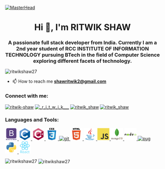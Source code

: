 [![MasterHead](https://raw.githubusercontent.com/halfrost/halfrost/master/icons/header_.png)](https://raw.githubusercontent.com/halfrost/halfrost/master/icons/header_.png)
<h1 align="center">Hi 👋, I'm RITWIK SHAW</h1>
<h3 align="center">A passionate full stack developer from India. Currently I am a 2nd year student of RCC INSTITUTE OF INFORMATION TECHNOLOGY pursuing BTech in the field of Computer Science exploring different facets of technology.</h3>

<p align="left"> <img src="https://komarev.com/ghpvc/?username=ritwikshaw27&label=Profile%20views&color=0e75b6&style=flat" alt="ritwikshaw27" /> </p>

- 📫 How to reach me **shawritwik2@gmail.com**

<h3 align="left">Connect with me:</h3>
<p align="left">
<a href="https://linkedin.com/in/ritwik-shaw" target="blank"><img align="center" src="https://raw.githubusercontent.com/rahuldkjain/github-profile-readme-generator/master/src/images/icons/Social/linked-in-alt.svg" alt="ritwik-shaw" height="30" width="40" /></a>
<a href="https://instagram.com/_r_i_t_w_i_k___" target="blank"><img align="center" src="https://raw.githubusercontent.com/rahuldkjain/github-profile-readme-generator/master/src/images/icons/Social/instagram.svg" alt="_r_i_t_w_i_k___" height="30" width="40" /></a>
<a href="https://www.codechef.com/users/ritwik_shaw" target="blank"><img align="center" src="https://cdn.jsdelivr.net/npm/simple-icons@3.1.0/icons/codechef.svg" alt="ritwik_shaw" height="30" width="40" /></a>
<a href="https://www.leetcode.com/ritwik_shaw" target="blank"><img align="center" src="https://raw.githubusercontent.com/rahuldkjain/github-profile-readme-generator/master/src/images/icons/Social/leet-code.svg" alt="ritwik_shaw" height="30" width="40" /></a>
</p>

<h3 align="left">Languages and Tools:</h3>
<p align="left"> <a href="https://getbootstrap.com" target="_blank"> <img src="https://raw.githubusercontent.com/devicons/devicon/master/icons/bootstrap/bootstrap-plain-wordmark.svg" alt="bootstrap" width="40" height="40"/> </a> <a href="https://www.cprogramming.com/" target="_blank"> <img src="https://raw.githubusercontent.com/devicons/devicon/master/icons/c/c-original.svg" alt="c" width="40" height="40"/> </a> <a href="https://www.w3schools.com/cpp/" target="_blank"> <img src="https://raw.githubusercontent.com/devicons/devicon/master/icons/cplusplus/cplusplus-original.svg" alt="cplusplus" width="40" height="40"/> </a> <a href="https://www.w3schools.com/css/" target="_blank"> <img src="https://raw.githubusercontent.com/devicons/devicon/master/icons/css3/css3-original-wordmark.svg" alt="css3" width="40" height="40"/> </a> <a href="https://git-scm.com/" target="_blank"> <img src="https://www.vectorlogo.zone/logos/git-scm/git-scm-icon.svg" alt="git" width="40" height="40"/> </a> <a href="https://www.w3.org/html/" target="_blank"> <img src="https://raw.githubusercontent.com/devicons/devicon/master/icons/html5/html5-original-wordmark.svg" alt="html5" width="40" height="40"/> </a> <a href="https://www.java.com" target="_blank"> <img src="https://raw.githubusercontent.com/devicons/devicon/master/icons/java/java-original.svg" alt="java" width="40" height="40"/> </a> <a href="https://developer.mozilla.org/en-US/docs/Web/JavaScript" target="_blank"> <img src="https://raw.githubusercontent.com/devicons/devicon/master/icons/javascript/javascript-original.svg" alt="javascript" width="40" height="40"/> </a> <a href="https://www.mongodb.com/" target="_blank"> <img src="https://raw.githubusercontent.com/devicons/devicon/master/icons/mongodb/mongodb-original-wordmark.svg" alt="mongodb" width="40" height="40"/> </a> <a href="https://nodejs.org" target="_blank"> <img src="https://raw.githubusercontent.com/devicons/devicon/master/icons/nodejs/nodejs-original-wordmark.svg" alt="nodejs" width="40" height="40"/> </a> <a href="https://pugjs.org" target="_blank"> <img src="https://cdn.worldvectorlogo.com/logos/pug.svg" alt="pug" width="40" height="40"/> </a> <a href="https://www.python.org" target="_blank"> <img src="https://raw.githubusercontent.com/devicons/devicon/master/icons/python/python-original.svg" alt="python" width="40" height="40"/> </a> <a href="https://reactjs.org/" target="_blank"> <img src="https://raw.githubusercontent.com/devicons/devicon/master/icons/react/react-original-wordmark.svg" alt="react" width="40" height="40"/> </a> </p>

<p><img align="left" src="https://github-readme-stats.vercel.app/api/top-langs?username=ritwikshaw27&show_icons=true&locale=en&layout=compact" alt="ritwikshaw27" /></p>

<p>&nbsp;<img align="center" src="https://github-readme-stats.vercel.app/api?username=ritwikshaw27&show_icons=true&locale=en" alt="ritwikshaw27" /></p>
